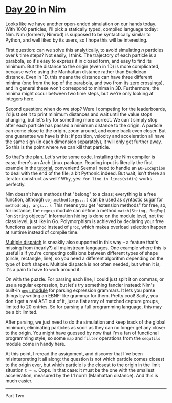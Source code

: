 # [Day 20](http://adventofcode.com/2017/day/20) in Nim

Looks like we have another open-ended simulation on our hands today. With 1000
particles, I'll pick a statically typed, compiled language today: Nim. Nim
(formerly Nimrod) is supposed to be syntactically similar to Python, and well
liked by its users, so I hope this will be interesting.

First question: can we solve this analytically, to avoid simulating _n_
particles over _k_ time steps? Not easily, I think. The trajectory of each
particle is a parabola, so it's easy to express it in closed form, and easy to
find its minimum. But the distance to the origin (even in 1D) is more
complicated, because we're using the Manhattan distance rather than Euclidean
distance. Even in 1D, this means the distance can have three different minima
(one from the top of the parabola, and two from its zero crossings), and in
general these won't correspond to minima in 3D. Furthermore, the minima might
occur between two time steps, but we're only looking at integers here.

Second question: when do we stop? Were I competing for the leaderboards, I'd
just set it to print minimum distances and wait until the value stops changing,
but let's try for something more correct. We can't simply stop after each
particle has passed a minimum distance to the origin. A particle can come close
to the origin, zoom around, and come back even closer. But one guarantee we
have is this: if position, velocity and acceleration all have the same sign (in
each dimension separately), it will only get further away. So this is the point
where we can kill that particle.

So that's the plan. Let's write some code. Installing the Nim compiler is easy;
there's an Arch Linux package. Reading input is literally the first example in
the [tutorial](https://nim-lang.org/docs/tut1.html), convenient! Seems I need
to handle an `EOFException` to deal with the end of the file; a bit Pythonic
indeed. But wait, isn't there an iterator construct as well? Why, yes:
`for line in lines(stdin)` works perfectly.

Nim doesn't have methods that "belong" to a class; everything is a free
function, although `obj.method(args...)` can be used as syntactic sugar for
`method(obj, args...)`. This means you get "extension methods" for free, so,
for instance, the `regexp` module can define a method `match(String, RegExp)`
"on `String` objects". Information hiding is done on the module level, not the
class level, just like in Go. Polymorphism is achieved by declaring your free
functions as `method` instead of `proc`, which makes overload selection happen
at runtime instead of compile time.

[Multiple dispatch](https://en.wikipedia.org/wiki/Multiple_dispatch) is
sneakily also supported in this way – a feature that's missing from (nearly?)
all mainstream languages. One example where this is useful is if you're
computing collisions between different types of shape (circle, rectangle,
line), so you need a different algorithm depending on the type of _both_
shapes. Multiple dispatch is not often needed, but when it is, it's a pain to
have to work around it.

On with the puzzle. For parsing each line, I could just split it on commas, or
use a regular expression, but let's try something fancier instead: Nim's
built-in [`pegs` module](https://nim-lang.org/docs/pegs.html) for parsing
expression grammars. It lets you parse things by writing an EBNF-like grammar
for them. Pretty cool! Sadly, you don't get a real AST out of it, just a flat
array of matched capture groups, limited to 20 entries. So for parsing a full
programming language, this may be a bit limited.

After parsing, we just need to do the simulation and keep track of the global
minimum, eliminating particles as soon as they can no longer get any closer to
the origin. You might have guessed by now that I'm a fan of functional
programming style, so some `map` and `filter` operations from the `sequtils`
module come in handy here.

At this point, I reread the assignment, and discover that I've been
misinterpreting it all along: the question is not which particle comes closest
to the origin ever, but which particle is the closest to the origin in the
limit situation `t → ∞`. Oops. In that case: it must be the one with the
smallest acceleration, measured by the L1 norm (Manhattan distance). And this
is much easier.

---

Part Two
